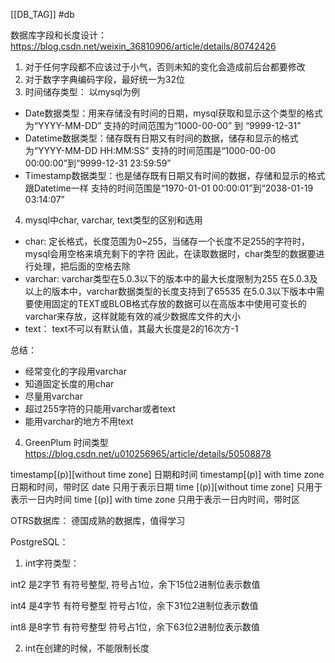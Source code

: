 [[DB_TAG]] #db 

数据库字段和长度设计：
https://blog.csdn.net/weixin_36810906/article/details/80742426

1. 对于任何字段都不应该过于小气，否则未知的变化会造成前后台都要修改
2. 对于数字字典编码字段，最好统一为32位
3. 时间储存类型：
以mysql为例
- Date数据类型：用来存储没有时间的日期，mysql获取和显示这个类型的格式为“YYYY-MM-DD”
支持的时间范围为“1000-00-00” 到 “9999-12-31”
- Datetime数据类型：储存既有日期又有时间的数据，储存和显示的格式为“YYYY-MM-DD HH:MM:SS”
支持的时间范围是“1000-00-00 00:00:00”到“9999-12-31 23:59:59”
- Timestamp数据类型：也是储存既有日期又有时间的数据，存储和显示的格式跟Datetime一样
支持的时间范围是“1970-01-01 00:00:01”到“2038-01-19 03:14:07”
4. mysql中char, varchar, text类型的区别和选用
- char: 
定长格式，长度范围为0~255，当储存一个长度不足255的字符时，mysql会用空格来填充剩下的字符
因此，在读取数据时，char类型的数据要进行处理，把后面的空格去除
- varchar:
varchar类型在5.0.3以下的版本中的最大长度限制为255
在5.0.3及以上的版本中，varchar数据类型的长度支持到了65535
在5.0.3以下版本中需要使用固定的TEXT或BLOB格式存放的数据可以在高版本中使用可变长的varchar来存放，这样就能有效的减少数据库文件的大小
- text：
text不可以有默认值，其最大长度是2的16次方-1

总结：
- 经常变化的字段用varchar
- 知道固定长度的用char
- 尽量用varchar
- 超过255字符的只能用varchar或者text
- 能用varchar的地方不用text


4. GreenPlum 时间类型
https://blog.csdn.net/u010256965/article/details/50508878

timestamp[(p)][without time zone] 日期和时间
timestamp[(p)] with time zone 日期和时间，带时区
date 只用于表示日期
time [(p)][without time zone] 只用于表示一日内时间
time [(p)] with time zone 只用于表示一日内时间，带时区


OTRS数据库：
德国成熟的数据库，值得学习



PostgreSQL：
1. int字符类型：

int2 是2字节 有符号整型, 符号占1位，余下15位2进制位表示数值 

int4 是4字节 有符号整型 符号占1位，余下31位2进制位表示数值 

int8 是8字节 有符号整型 符号占1位，余下63位2进制位表示数值

2. int在创建的时候，不能限制长度






